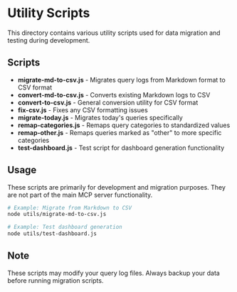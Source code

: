 # Utility Scripts

This directory contains various utility scripts used for data migration and testing during development.

## Scripts

- **migrate-md-to-csv.js** - Migrates query logs from Markdown format to CSV format
- **convert-md-to-csv.js** - Converts existing Markdown logs to CSV
- **convert-to-csv.js** - General conversion utility for CSV format
- **fix-csv.js** - Fixes any CSV formatting issues
- **migrate-today.js** - Migrates today's queries specifically
- **remap-categories.js** - Remaps query categories to standardized values
- **remap-other.js** - Remaps queries marked as "other" to more specific categories
- **test-dashboard.js** - Test script for dashboard generation functionality

## Usage

These scripts are primarily for development and migration purposes. They are not part of the main MCP server functionality.

```bash
# Example: Migrate from Markdown to CSV
node utils/migrate-md-to-csv.js

# Example: Test dashboard generation
node utils/test-dashboard.js
```

## Note

These scripts may modify your query log files. Always backup your data before running migration scripts.